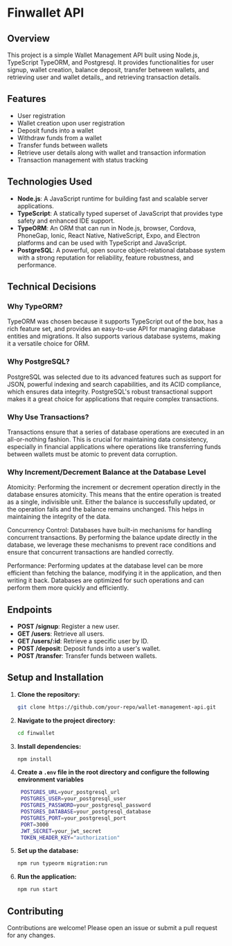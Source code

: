 # Finwallet API

## Overview

This project is a simple Wallet Management API built using Node.js, TypeScript TypeORM, and Postgresql. It provides functionalities for user signup, wallet creation, balance deposit, transfer between wallets, and retrieving user and wallet details,, and retrieving transaction details.

## Features

- User registration
- Wallet creation upon user registration
- Deposit funds into a wallet
- Withdraw funds from a wallet
- Transfer funds between wallets
- Retrieve user details along with wallet and transaction information
- Transaction management with status tracking

## Technologies Used

- **Node.js**: A JavaScript runtime for building fast and scalable server applications.
- **TypeScript**: A statically typed superset of JavaScript that provides type safety and enhanced IDE support.
- **TypeORM**: An ORM that can run in Node.js, browser, Cordova, PhoneGap, Ionic, React Native, NativeScript, Expo, and Electron platforms and can be used with TypeScript and JavaScript.
- **PostgreSQL**: A powerful, open source object-relational database system with a strong reputation for reliability, feature robustness, and performance.

## Technical Decisions

### Why TypeORM?

TypeORM was chosen because it supports TypeScript out of the box, has a rich feature set, and provides an easy-to-use API for managing database entities and migrations. It also supports various database systems, making it a versatile choice for ORM.

### Why PostgreSQL?

PostgreSQL was selected due to its advanced features such as support for JSON, powerful indexing and search capabilities, and its ACID compliance, which ensures data integrity. PostgreSQL's robust transactional support makes it a great choice for applications that require complex transactions.

### Why Use Transactions?

Transactions ensure that a series of database operations are executed in an all-or-nothing fashion. This is crucial for maintaining data consistency, especially in financial applications where operations like transferring funds between wallets must be atomic to prevent data corruption.

### Why Increment/Decrement Balance at the Database Level

Atomicity: Performing the increment or decrement operation directly in the database ensures atomicity. This means that the entire operation is treated as a single, indivisible unit. Either the balance is successfully updated, or the operation fails and the balance remains unchanged. This helps in maintaining the integrity of the data.

Concurrency Control: Databases have built-in mechanisms for handling concurrent transactions. By performing the balance update directly in the database, we leverage these mechanisms to prevent race conditions and ensure that concurrent transactions are handled correctly.

Performance: Performing updates at the database level can be more efficient than fetching the balance, modifying it in the application, and then writing it back. Databases are optimized for such operations and can perform them more quickly and efficiently.



## Endpoints
- **POST /signup**: Register a new user.
- **GET /users**: Retrieve all users.
- **GET /users/:id**: Retrieve a specific user by ID.
- **POST /deposit**: Deposit funds into a user's wallet.
- **POST /transfer**: Transfer funds between wallets.

## Setup and Installation

1. **Clone the repository:**
   ```sh
   git clone https://github.com/your-repo/wallet-management-api.git

2. **Navigate to the project directory:**
   ```sh
   cd finwallet
3. **Install dependencies:**
   ```sh
   npm install
4. **Create a `.env` file in the root directory and configure the following environment variables**
   ```sh
    POSTGRES_URL=your_postgresql_url
    POSTGRES_USER=your_postgresql_user
    POSTGRES_PASSWORD=your_postgresql_password
    POSTGRES_DATABASE=your_postgresql_database
    POSTGRES_PORT=your_postgresql_port
    PORT=3000
    JWT_SECRET=your_jwt_secret
    TOKEN_HEADER_KEY="authorization"
5. **Set up the database:**
   ```sh
   npm run typeorm migration:run
6. **Run the application:**
   ```sh
   npm run start

## Contributing
Contributions are welcome! Please open an issue or submit a pull request for any changes.

